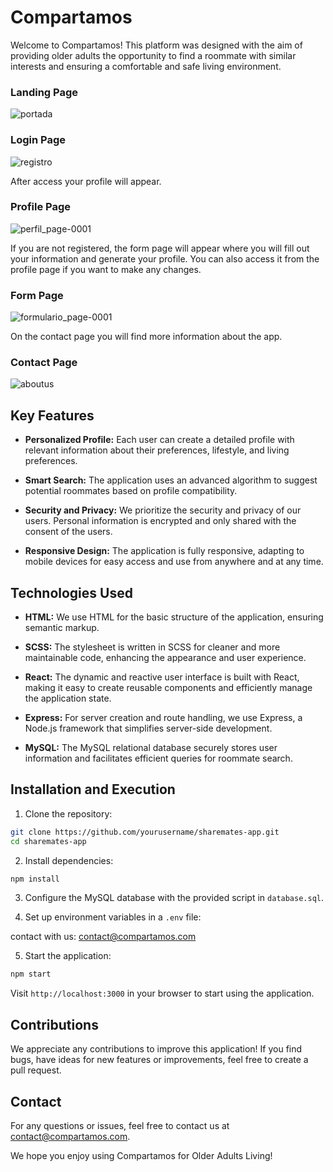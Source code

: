 # Compartamos

Welcome to Compartamos!
This platform was designed with the aim of providing older adults the opportunity to find a roommate with similar interests and ensuring a comfortable and safe living environment.

### Landing Page
![portada](https://github.com/elenavesc/Compartamos/assets/147326237/91c91f45-88d1-492b-a736-6c19c36a9922)

### Login Page
![registro](https://github.com/elenavesc/Compartamos/assets/147326237/46db58f7-2360-4d79-9653-3066808ebf2f)

After access your profile will appear.

### Profile Page

![perfil_page-0001](https://github.com/elenavesc/Compartamos/assets/147326237/b7e4652e-e2ca-42be-8d42-ac3b6350c94d)

If you are not registered, the form page will appear where you will fill out your information and generate your profile. You can also access it from the profile page if you want to make any changes.

### Form Page

![formulario_page-0001](https://github.com/elenavesc/Compartamos/assets/147326237/0c27c0b5-008d-4b66-88ee-44399b0c0a95)

On the contact page you will find more information about the app.

### Contact Page

![aboutus](https://github.com/elenavesc/Compartamos/assets/147326237/32604284-5736-46a9-9e30-4c4d04144ce6)

## Key Features

- **Personalized Profile:** Each user can create a detailed profile with relevant information about their preferences, lifestyle, and living preferences.

- **Smart Search:** The application uses an advanced algorithm to suggest potential roommates based on profile compatibility.

- **Security and Privacy:** We prioritize the security and privacy of our users. Personal information is encrypted and only shared with the consent of the users.

- **Responsive Design:** The application is fully responsive, adapting to mobile devices for easy access and use from anywhere and at any time.

## Technologies Used

- **HTML:** We use HTML for the basic structure of the application, ensuring semantic markup.

- **SCSS:** The stylesheet is written in SCSS for cleaner and more maintainable code, enhancing the appearance and user experience.

- **React:** The dynamic and reactive user interface is built with React, making it easy to create reusable components and efficiently manage the application state.

- **Express:** For server creation and route handling, we use Express, a Node.js framework that simplifies server-side development.

- **MySQL:** The MySQL relational database securely stores user information and facilitates efficient queries for roommate search.

## Installation and Execution

1. Clone the repository:

```bash
git clone https://github.com/yourusername/sharemates-app.git
cd sharemates-app
```

2. Install dependencies:

```bash
npm install
```

3. Configure the MySQL database with the provided script in `database.sql`.

4. Set up environment variables in a `.env` file:

contact with us: contact@compartamos.com

5. Start the application:

```bash
npm start
```

Visit `http://localhost:3000` in your browser to start using the application.

## Contributions

We appreciate any contributions to improve this application! If you find bugs, have ideas for new features or improvements, feel free to create a pull request.

## Contact

For any questions or issues, feel free to contact us at [contact@compartamos.com](mailto:contact@compartamos.com).

We hope you enjoy using Compartamos for Older Adults Living!
